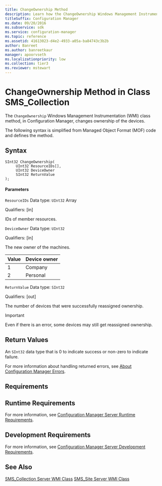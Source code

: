 ```yaml
---
title: ChangeOwnership Method
description: Learn how the ChangeOwnership Windows Management Instrumentation (WMI) class method, in Configuration Manager, changes ownership of the devices.
titleSuffix: Configuration Manager
ms.date: 09/20/2016
ms.subservice: sdk
ms.service: configuration-manager
ms.topic: reference
ms.assetid: 41613023-d4e2-4933-a05a-ba84743c3b2b
author: Banreet
ms.author: banreetkaur
manager: apoorvseth
ms.localizationpriority: low
ms.collection: tier3
ms.reviewer: mstewart
---
```

# ChangeOwnership Method in Class SMS_Collection
The `ChangeOwnership` Windows Management Instrumentation (WMI) class method, in Configuration Manager, changes ownership of the devices.

 The following syntax is simplified from Managed Object Format (MOF) code and defines the method.

## Syntax

```
SInt32 ChangeOwnership(
     UInt32 ResourceIDs[],
     UInt32 DeviceOwner
     SInt32 ReturnValue
);
```

#### Parameters
 `ResourceIDs`
 Data type: `UInt32` Array

 Qualifiers: [in]

 IDs of member resources.

 `DeviceOwner`
 Data type: `UInt32`

 Qualifiers: [in]

 The new owner of the machines.

| Value | Device owner |
| ----- | ------------ |
|1|Company|
|2|Personal|

 `ReturnValue`
 Data type: `SInt32`

 Qualifiers: [out]

 The number of devices that were successfully reassigned ownership.

> [!IMPORTANT]
>  Even if there is an error, some devices may still get reassigned ownership.

## Return Values
 An `SInt32` data type that is 0 to indicate success or non-zero to indicate failure.

 For more information about handling returned errors, see [About Configuration Manager Errors](../../../../../develop/core/understand/about-configuration-manager-errors.md).

## Requirements

## Runtime Requirements
 For more information, see [Configuration Manager Server Runtime Requirements](../../../../../develop/core/reqs/server-runtime-requirements.md).

## Development Requirements
 For more information, see [Configuration Manager Server Development Requirements](../../../../../develop/core/reqs/server-development-requirements.md).

## See Also
 [SMS_Collection Server WMI Class](../../../../../develop/reference/core/clients/collections/sms_collection-server-wmi-class.md)
 [SMS_Site Server WMI Class](../../../../../develop/reference/core/servers/configure/sms_site-server-wmi-class.md)
